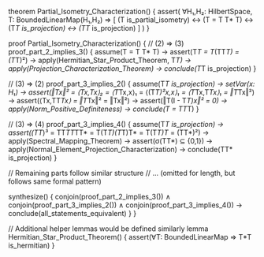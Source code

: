 theorem Partial_Isometry_Characterization() {
  assert(
    ∀H₁,H₂: HilbertSpace, T: BoundedLinearMap(H₁,H₂) ⇒
    [
      (T is_partial_isometry) ↔
      (T = T T* T) ↔
      (T*T is_projection) ↔
      (TT* is_projection)
    ]
  )
}

proof Partial_Isometry_Characterization() {
  // (2) ⇒ (3)
  proof_part_2_implies_3() {
    assume(T = T T* T) →
    assert(T*T = T*(TT*T) = (T*T)²) →
    apply(Hermitian_Star_Product_Theorem, T*T) →
    apply(Projection_Characterization_Theorem) →
    conclude(T*T is_projection)
  }

  // (3) ⇒ (2)
  proof_part_3_implies_2() {
    assume(T*T is_projection) →
    setVar(x: H₁) →
    assert(‖Tx‖² = ⟨Tx,Tx⟩₂ = ⟨T*Tx,x⟩₁ = ⟨(T*T)²x,x⟩₁ = ⟨T*Tx,T*Tx⟩₁ = ‖T*Tx‖²) →
    assert(⟨Tx,TT*Tx⟩ = ‖T*Tx‖² = ‖Tx‖²) →
    assert(‖T(I - T*T)x‖² = 0) →
    apply(Norm_Positive_Definiteness) →
    conclude(T = TT*T)
  }

  // (3) ⇒ (4)
  proof_part_3_implies_4() {
    assume(T*T is_projection) →
    assert((TT*)³ = TT*TT*TT* = T(T*T)(T*T)T* = T(T*T)T* = (TT*)²) →
    apply(Spectral_Mapping_Theorem) →
    assert(σ(TT*) ⊆ {0,1}) →
    apply(Normal_Element_Projection_Characterization) →
    conclude(TT* is_projection)
  }

  // Remaining parts follow similar structure
  // ... (omitted for length, but follows same formal pattern)

  synthesize() {
    conjoin(proof_part_2_implies_3()) ∧
    conjoin(proof_part_3_implies_2()) ∧
    conjoin(proof_part_3_implies_4()) →
    conclude(all_statements_equivalent)
  }
}

// Additional helper lemmas would be defined similarly
lemma Hermitian_Star_Product_Theorem() {
  assert(∀T: BoundedLinearMap ⇒ T*T is_hermitian)
}